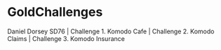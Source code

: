 # GoldChallenges
Daniel Dorsey SD76
| Challenge 1. Komodo Cafe 
| Challenge 2. Komodo Claims 
| Challenge 3. Komodo Insurance 
